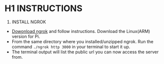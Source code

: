 # H1 INSTRUCTIONS

1. INSTALL NGROK
* [Dowonload ngrok](https://ngrok.com/download) and follow instructions. Download the Linux(ARM) version for Pi.
* From the same directory where you installed/unzipped ngrok. Run the command `./ngrok http 3000` in your terminal to start it up.
* The terminal output will list the public url you can now access the server from.

 